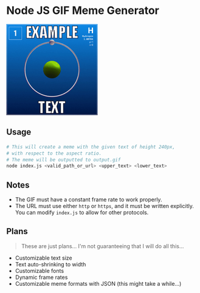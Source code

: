 # Node JS GIF Meme Generator
![Example image](docs/example.gif)

## Usage
```bash
# This will create a meme with the given text of height 240px, 
# with respect to the aspect ratio.
# The meme will be outputted to output.gif
node index.js <valid_path_or_url> <upper_text> <lower_text>
```

## Notes
- The GIF must have a constant frame rate to work properly.
- The URL must use either `http` or `https`, and it must be written
  explicitly. You can modify `index.js` to allow for other protocols.

## Plans
> These are just plans... I'm not guaranteeing that I will do all this...
- Customizable text size
- Text auto-shrinking to width
- Customizable fonts
- Dynamic frame rates
- Customizable meme formats with JSON (this might take a while...)
